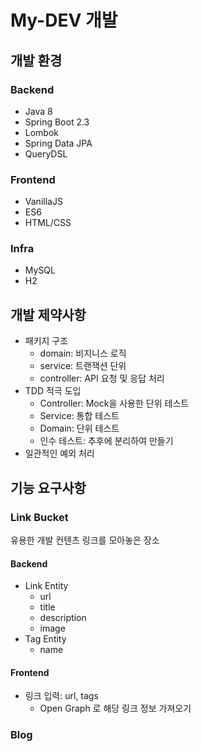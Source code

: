 # My-DEV 개발

## 개발 환경
### Backend
- Java 8
- Spring Boot 2.3
- Lombok
- Spring Data JPA
- QueryDSL
### Frontend
- VanillaJS
- ES6
- HTML/CSS
### Infra
- MySQL
- H2

## 개발 제약사항
- 패키지 구조
    - domain: 비지니스 로직
    - service: 트랜잭션 단위
    - controller: API 요청 및 응답 처리
- TDD 적극 도입
    - Controller: Mock을 사용한 단위 테스트
    - Service: 통합 테스트
    - Domain: 단위 테스트
    - 인수 테스트: 추후에 분리하여 만들기
- 일관적인 예외 처리

## 기능 요구사항
### Link Bucket
유용한 개발 컨텐츠 링크를 모아놓은 장소

#### Backend
- Link Entity
    - url
    - title
    - description
    - image
- Tag Entity
    - name
#### Frontend
- 링크 입력: url, tags
    - Open Graph 로 해당 링크 정보 가져오기

### Blog
